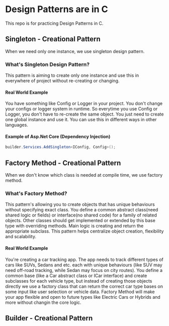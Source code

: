 # Design Patterns are in C

This repo is for practicing Design Patterns in C.

## Singleton - Creational Pattern

When we need only one instance, we use singleton design pattern.

### What's Singleton Design Pattern?

This pattern is aiming to create only one instance and use this in everywhere of project without re-creating or changing.

#### Real World Example

You have something like Config or Logger in your project. You don't change your configs or logger system in runtime. So everytime you use Config or Logger, you don't have to re-create the same object. You just need to create one global instance and use it. You can use this in different ways in other languages.

#### Example of Asp.Net Core (Dependency Injection)

```c#
builder.Services.AddSingleton<IConfig, Config>();
```

## Factory Method - Creational Pattern

When we don't know which class is needed at compile time, we use factory method.

### What's Factory Method?

This pattern's allowing you to create objects that has unique behaviours without specifying exact class. You define a common abstract class(need shared logic or fields) or interface(no shared code) for a family of related objects. Other classes should get implemented or extended by this base type with overriding methods. Main logic is creating and return the appropriate subclass. This pattern helps centralize object creation, flexibility and scalability.

#### Real World Example

You're creating a car tracking app. The app needs to track different types of cars like SUVs, Sedans and etc. each with unique behaviours (like SUV may need off-road tracking, while Sedan may focus on city routes). You define a common base (like a Car abstract class or ICar interface) and create subclasses for each vehicle type, but instead of creating those objects directly we use a factory class that can return the correct car type bases on some input like user selection or vehicle data. Factory Method will make your app flexible and open to future types like Electric Cars or Hybrids and more without changin the core logic.

## Builder - Creational Pattern

